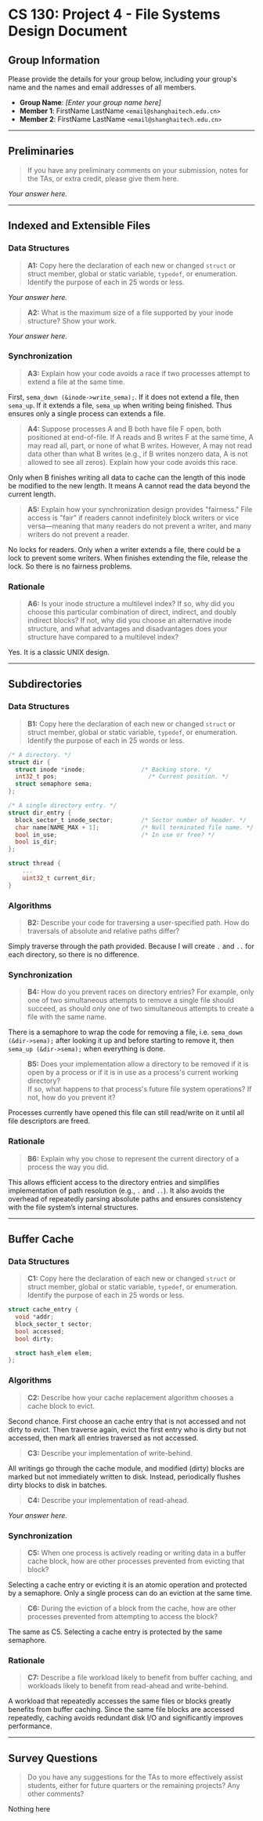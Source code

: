 # CS 130: Project 4 - File Systems Design Document

## Group Information

Please provide the details for your group below, including your group's name and the names and email addresses of all members.

- **Group Name**: *[Enter your group name here]*
- **Member 1**: FirstName LastName `<email@shanghaitech.edu.cn>`
- **Member 2**: FirstName LastName `<email@shanghaitech.edu.cn>`



---

## Preliminaries

> If you have any preliminary comments on your submission, notes for the TAs, or extra credit, please give them here.

*Your answer here.*



---

## Indexed and Extensible Files

### Data Structures

> **A1:** Copy here the declaration of each new or changed `struct` or struct member, global or static variable, `typedef`, or enumeration. Identify the purpose of each in 25 words or less.

*Your answer here.*



> **A2:** What is the maximum size of a file supported by your inode structure? Show your work.

*Your answer here.*



### Synchronization

> **A3:** Explain how your code avoids a race if two processes attempt to extend a file at the same time.

First, `sema_down (&inode->write_sema);`. If it does not extend a file, then `sema_up`. If it extends a file, `sema_up` when writing being finished. Thus ensures only a single process can extends a file.



> **A4:** Suppose processes A and B both have file F open, both positioned at end-of-file. If A reads and B writes F at the same time, A may read all, part, or none of what B writes. However, A may not read data other than what B writes (e.g., if B writes nonzero data, A is not allowed to see all zeros). Explain how your code avoids this race.

Only when B finishes writing all data to cache can the length of this inode be modified to the new length. It means A cannot read the data beyond the current length.


> **A5:** Explain how your synchronization design provides "fairness." File access is "fair" if readers cannot indefinitely block writers or vice versa—meaning that many readers do not prevent a writer, and many writers do not prevent a reader.

No locks for readers. Only when a writer extends a file, there could be a lock to prevent some writers. When finishes extending the file, release the lock. So there is no fairness problems.



### Rationale

> **A6:** Is your inode structure a multilevel index? If so, why did you choose this particular combination of direct, indirect, and doubly indirect blocks? If not, why did you choose an alternative inode structure, and what advantages and disadvantages does your structure have compared to a multilevel index?

Yes. It is a classic UNIX design. 



---

## Subdirectories

### Data Structures

> **B1:** Copy here the declaration of each new or changed `struct` or struct member, global or static variable, `typedef`, or enumeration. Identify the purpose of each in 25 words or less.

```c
/* A directory. */
struct dir {
  struct inode *inode;                /* Backing store. */
  int32_t pos;                          /* Current position. */
  struct semaphore sema;
};

/* A single directory entry. */
struct dir_entry {
  block_sector_t inode_sector;        /* Sector number of header. */
  char name[NAME_MAX + 1];            /* Null terminated file name. */
  bool in_use;                        /* In use or free? */
  bool is_dir;
};
```

```c
struct thread {
    ...
    uint32_t current_dir;
}
```

### Algorithms

> **B2:** Describe your code for traversing a user-specified path. How do traversals of absolute and relative paths differ?

Simply traverse through the path provided. Because I will create `.` and `..` for each directory, so there is no difference.


### Synchronization

> **B4:** How do you prevent races on directory entries? For example, only one of two simultaneous attempts to remove a single file should succeed, as should only one of two simultaneous attempts to create a file with the same name.

There is a semaphore to wrap the code for removing a file, i.e. `sema_down (&dir->sema);` after looking it up and before starting to remove it, then `sema_up (&dir->sema);` when everything is done.



> **B5:** Does your implementation allow a directory to be removed if it is open by a process or if it is in use as a process's current working directory?  
> If so, what happens to that process's future file system operations? If not, how do you prevent it?

Processes currently have opened this file can still read/write on it until all file descriptors are freed.



### Rationale

> **B6:** Explain why you chose to represent the current directory of a process the way you did.

This allows efficient access to the directory entries and simplifies implementation of path resolution (e.g., `.` and `..`). It also avoids the overhead of repeatedly parsing absolute paths and ensures consistency with the file system’s internal structures.



---

## Buffer Cache

### Data Structures

> **C1:** Copy here the declaration of each new or changed `struct` or struct member, global or static variable, `typedef`, or enumeration. Identify the purpose of each in 25 words or less.

```c
struct cache_entry {
  void *addr;
  block_sector_t sector;
  bool accessed;
  bool dirty;

  struct hash_elem elem;
};
```


### Algorithms

> **C2:** Describe how your cache replacement algorithm chooses a cache block to evict.

Second chance. First choose an cache entry that is not accessed and not dirty to evict. Then traverse again, evict the first entry who is dirty but not accessed, then mark all entries traversed as not accessed.



> **C3:** Describe your implementation of write-behind.

All writings go through the cache module, and modified (dirty) blocks are marked but not immediately written to disk. Instead, periodically flushes dirty blocks to disk in batches.



> **C4:** Describe your implementation of read-ahead.

*Your answer here.*



### Synchronization

> **C5:** When one process is actively reading or writing data in a buffer cache block, how are other processes prevented from evicting that block?

Selecting a cache entry or evicting it is an atomic operation and protected by a semaphore. Only a single process can do an eviction at the same time.



> **C6:** During the eviction of a block from the cache, how are other processes prevented from attempting to access the block?

The same as C5. Selecting a cache entry is protected by the same semaphore.



### Rationale

> **C7:** Describe a file workload likely to benefit from buffer caching, and workloads likely to benefit from read-ahead and write-behind.

A workload that repeatedly accesses the same files or blocks greatly benefits from buffer caching. Since the same file blocks are accessed repeatedly, caching avoids redundant disk I/O and significantly improves performance.



---

## Survey Questions

> Do you have any suggestions for the TAs to more effectively assist students, either for future quarters or the remaining projects? Any other comments?

Nothing here
